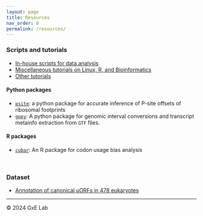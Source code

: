 ```yaml
---
layout: page
title: Resources
nav_order: 8
permalink: /resources/
---
```



### Scripts and tutorials

- [In-house scripts for data analysis](https://github.com/gxelab/scripts)
- [Miscellaneous tutorials on Linux, R, and Bioinformatics](https://gitee.com/mt1022/bioinfo_tutorials)
- [Other tutorials](https://github.com/gxelab/tutorials)


#### Python packages

- [`psite`](https://github.com/gxelab/psite): a python package for accurate inference of P-site offsets of ribosomal footprints
- [`gppy`](https://github.com/mt1022/gppy): A python package for genomic interval conversions and transcript metainfo extraction from `GTF` files.


#### R packages
- [`cubar`](https://mt1022.github.io/cubar/): An R package for codon usage bias analysis

<br/>


### Dataset

- [Annotation of canonical uORFs in 478 eukaryotes](https://doi.org/10.6084/m9.figshare.9980441.v4)


-----

© 2024 GxE Lab
